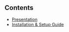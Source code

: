 ## Contents

- [Presentation](/Presentation)</br>
- [Installation & Setup Guide](/Setup-Guide/ReadMe.md)
